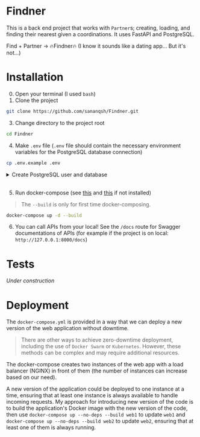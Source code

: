 # Findner
This is a back end project that works with `Partner`s; creating, loading, and finding their nearest given a coordinations.
It uses FastAPI and PostgreSQL.

Find + Partner -> 🔥Findner🔥 (I know it sounds like a dating app... But it's not...)

# Installation
0. Open your terminal (I used `bash`)
1. Clone the project
```bash
git clone https://github.com/sananqsh/Findner.git
```
3. Change directory to the project root
```bash
cd Findner
```
4. Make `.env` file (`.env` file should contain the necessary environment variables for the PostgreSQL database connection)
```bash
cp .env.example .env
```


<details>
<summary>Create PostgreSQL user and database</summary>

  
  First, you need to create a PostgreSQL user that you can use to interact with your database. You can do this from the PostgreSQL shell. The following steps are for a Linux-based system:
  
  - Log into PostgreSQL shell
  
  ```bash
  sudo -u postgres psql
  ```
  
  - Create a new PostgreSQL user
  
  ```sql
  CREATE USER yourusername WITH PASSWORD 'yourpassword';
  ```
  
  - Create a new database
  
  ```sql
  CREATE DATABASE yourdbname;
  ```
  
  - Grant privileges to your user for the new database
  
  ```sql
  GRANT ALL PRIVILEGES ON DATABASE yourdbname TO yourusername;
  ```
  
  - Optional: Sometimes PostgreSQL is configured to disallow non-superusers from creating databases or schema, and you might need to modify these configurations to suit your needs, or alter your user role to super user:
  
  ```sql
  ALTER USER yourusername WITH SUPERUSER
  
  # if you want to remove superuser privileges, you can do it with:
  # ALTER USER yourusername WITH NOSUPERUSER;
  ```
  
  - Exit the PostgreSQL shell
  
  ```sql
  \q
  ```
  
  > For the tutorial we went through, the `.env` should look like this (based on our docker-compose, the host would be *`db`*):
  ```
  DATABASE_USER=yourusername
  DATABASE_PASSWORD=yourpassword
  DATABASE_NAME=yourdbname
  DATABASE_HOST=db
  ```

</details>

<br>

5. Run docker-compose (see [this](https://docs.docker.com/engine/install/) and [this](https://docs.docker.com.zh.xy2401.com/v17.12/compose/install/) if not installed)
> The `--build` is only for first time docker-composing.
```bash
docker-compose up -d --build
```
6. You can call APIs from your local!
See the `/docs` route for Swagger documentations of APIs (for example if the project is on local: `http://127.0.0.1:8000/docs`)

# Tests
*Under construction*

# Deployment
The `docker-compose.yml` is provided in a way that we can deploy a new version of the web application without downtime.

> There are other ways to achieve zero-downtime deployment, including the use of `Docker Swarm` or `Kubernetes`. However, these methods can be complex and may require additional resources.

The docker-compose creates two instances of the web app with a load balancer (NGINX) in front of them (the number of instances can increase based on our need).

A new version of the application could be deployed to one instance at a time, ensuring that at least one instance is always available to handle incoming requests.
My approach for introducing new version of the code is to build the application's Docker image with the new version of the code, 
then use `docker-compose up --no-deps --build web1` to update `web1` and `docker-compose up --no-deps --build web2` to update `web2`, ensuring that at least one of them is always running.
